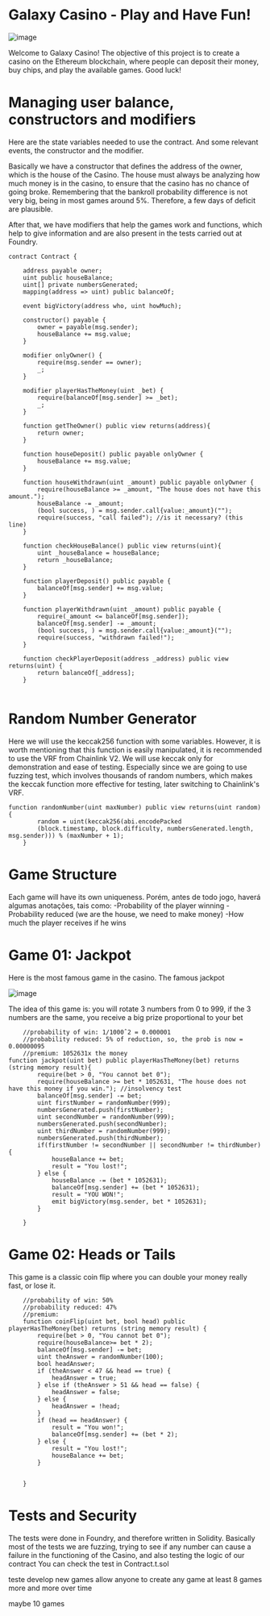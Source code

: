 # Galaxy Casino - Play and Have Fun!
![image](https://user-images.githubusercontent.com/101097089/163240320-0f3d47f9-d799-4c47-ab25-7aede6f9568d.png)

Welcome to Galaxy Casino!
The objective of this project is to create a casino on the Ethereum blockchain, where people can deposit their money, buy chips, and play the available games. Good luck!

# Managing user balance, constructors and modifiers
Here are the state variables needed to use the contract.
And some relevant events, the constructor and the modifier.



Basically we have a constructor that defines the address of the owner, which is the house of the Casino.
The house must always be analyzing how much money is in the casino, to ensure that the casino has no chance of going broke.
Remembering that the bankroll probability difference is not very big, being in most games around 5%.
Therefore, a few days of deficit are plausible.

After that, we have modifiers that help the games work and functions, which help to give information and are also present in the tests carried out at Foundry.

```
contract Contract {

    address payable owner;
    uint public houseBalance;
    uint[] private numbersGenerated;
    mapping(address => uint) public balanceOf;

    event bigVictory(address who, uint howMuch);

    constructor() payable {
        owner = payable(msg.sender);
        houseBalance += msg.value;
    }

    modifier onlyOwner() {
        require(msg.sender == owner);
        _;
    }

    modifier playerHasTheMoney(uint _bet) {
        require(balanceOf[msg.sender] >= _bet);
        _;
    }

    function getTheOwner() public view returns(address){
        return owner;
    }

    function houseDeposit() public payable onlyOwner {
        houseBalance += msg.value;
    }

    function houseWithdrawn(uint _amount) public payable onlyOwner {
        require(houseBalance >= _amount, "The house does not have this amount.");
        houseBalance -= _amount;
        (bool success, ) = msg.sender.call{value:_amount}("");
        require(success, "call failed"); //is it necessary? (this line)
    }

    function checkHouseBalance() public view returns(uint){
        uint _houseBalance = houseBalance; 
        return _houseBalance;
    }

    function playerDeposit() public payable {
        balanceOf[msg.sender] += msg.value;
    }

    function playerWithdrawn(uint _amount) public payable {
        require(_amount <= balanceOf[msg.sender]);
        balanceOf[msg.sender] -= _amount;
        (bool success, ) = msg.sender.call{value:_amount}("");
        require(success, "withdrawn failed!");
    }

    function checkPlayerDeposit(address _address) public view returns(uint) {
        return balanceOf[_address];
    }
    
```

# Random Number Generator

Here we will use the keccak256 function with some variables. However, it is worth mentioning that this function is easily manipulated, it is recommended to use the VRF from Chainlink V2. We will use keccak only for demonstration and ease of testing. Especially since we are going to use fuzzing test, which involves thousands of random numbers, which makes the keccak function more effective for testing, later switching to Chainlink's VRF.

```
function randomNumber(uint maxNumber) public view returns(uint random) {
        random = uint(keccak256(abi.encodePacked
        (block.timestamp, block.difficulty, numbersGenerated.length, msg.sender))) % (maxNumber + 1);
    }
```

# Game Structure

Each game will have its own uniqueness.
Porém, antes de todo jogo, haverá algumas anotações, tais como:
-Probability of the player winning
-Probability reduced (we are the house, we need to make money)
-How much the player receives if he wins

# Game 01: Jackpot

Here is the most famous game in the casino. The famous jackpot

![image](https://user-images.githubusercontent.com/101097089/163922932-d8bbc22c-e24b-4c52-87dc-8f61221f8f86.png)

The idea of this game is: you will rotate 3 numbers from 0 to 999, if the 3 numbers are the same, you receive a big prize proportional to your bet

```
    //probability of win: 1/1000ˆ2 = 0.000001
    //probability reduced: 5% of reduction, so, the prob is now = 0.00000095
    //premium: 1052631x the money
function jackpot(uint bet) public playerHasTheMoney(bet) returns (string memory result){
        require(bet > 0, "You cannot bet 0");
        require(houseBalance >= bet * 1052631, "The house does not have this money if you win."); //insolvency test
        balanceOf[msg.sender] -= bet;
        uint firstNumber = randomNumber(999);
        numbersGenerated.push(firstNumber);
        uint secondNumber = randomNumber(999);
        numbersGenerated.push(secondNumber);
        uint thirdNumber = randomNumber(999);
        numbersGenerated.push(thirdNumber);
        if(firstNumber != secondNumber || secondNumber != thirdNumber){
            houseBalance += bet;
            result = "You lost!";
        } else {
            houseBalance -= (bet * 1052631);
            balanceOf[msg.sender] += (bet * 1052631);
            result = "YOU WON!";
            emit bigVictory(msg.sender, bet * 1052631);
        }

    }
```

# Game 02: Heads or Tails

This game is a classic coin flip where you can double your money really fast, or lose it.

```
    //probability of win: 50%
    //probability reduced: 47%
    //premium: 
    function coinFlip(uint bet, bool head) public playerHasTheMoney(bet) returns (string memory result) {
        require(bet > 0, "You cannot bet 0");
        require(houseBalance>= bet * 2);
        balanceOf[msg.sender] -= bet;
        uint theAnswer = randomNumber(100);
        bool headAnswer;
        if (theAnswer < 47 && head == true) {
            headAnswer = true;
        } else if (theAnswer > 51 && head == false) {
            headAnswer = false;
        } else {
            headAnswer = !head;
        }
        if (head == headAnswer) {
            result = "You won!";
            balanceOf[msg.sender] += (bet * 2);
        } else {
            result = "You lost!";
            houseBalance += bet;
        }


    }
```

# Tests and Security

The tests were done in Foundry, and therefore written in Solidity.
Basically most of the tests we are fuzzing, trying to see if any number can cause a failure in the functioning of the Casino, and also testing the logic of our contract
You can check the test in Contract.t.sol


teste
develop new games
allow anyone to create any game
at least 8 games
more and more over time

maybe 10 games

